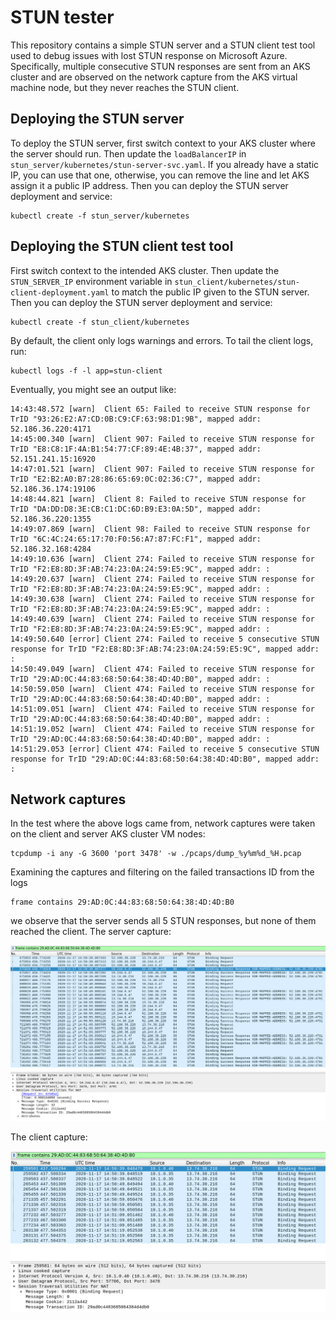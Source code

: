 # STUN tester

This repository contains a simple STUN server and a STUN client test tool used
to debug issues with lost STUN response on Microsoft Azure. Specifically,
multiple consecutive STUN responses are sent from an AKS cluster and are
observed on the network capture from the AKS virtual machine node, but they
never reaches the STUN client.

## Deploying the STUN server

To deploy the STUN server, first switch context to your AKS cluster where the
server should run. Then update the `loadBalancerIP` in
`stun_server/kubernetes/stun-server-svc.yaml`. If you already have a static IP,
you can use that one, otherwise, you can remove the line and let AKS assign it a
public IP address. Then you can deploy the STUN server deployment and service:

    kubectl create -f stun_server/kubernetes

## Deploying the STUN client test tool

First switch context to the intended AKS cluster. Then update the
`STUN_SERVER_IP` environment variable in
`stun_client/kubernetes/stun-client-deployment.yaml` to match the public IP
given to the STUN server. Then you can deploy the STUN server deployment and
service:

    kubectl create -f stun_client/kubernetes

By default, the client only logs warnings and errors. To tail the client logs, run:

    kubectl logs -f -l app=stun-client

Eventually, you might see an output like:

    14:43:48.572 [warn]  Client 65: Failed to receive STUN response for TrID "93:26:E2:A7:CD:0B:C9:CF:63:98:D1:9B", mapped addr: 52.186.36.220:4171
    14:45:00.340 [warn]  Client 907: Failed to receive STUN response for TrID "E8:C8:1F:4A:B1:54:77:CF:89:4E:4B:37", mapped addr: 52.151.241.15:16920
    14:47:01.521 [warn]  Client 907: Failed to receive STUN response for TrID "E2:B2:A0:B7:28:86:65:69:0C:02:36:C7", mapped addr: 52.186.36.174:19106
    14:48:44.821 [warn]  Client 8: Failed to receive STUN response for TrID "DA:DD:D8:3E:CB:C1:DC:6D:B9:E3:0A:5D", mapped addr: 52.186.36.220:1355
    14:49:07.869 [warn]  Client 98: Failed to receive STUN response for TrID "6C:4C:24:65:17:70:F0:56:A7:87:FC:F1", mapped addr: 52.186.32.168:4284
    14:49:10.636 [warn]  Client 274: Failed to receive STUN response for TrID "F2:E8:8D:3F:AB:74:23:0A:24:59:E5:9C", mapped addr: :
    14:49:20.637 [warn]  Client 274: Failed to receive STUN response for TrID "F2:E8:8D:3F:AB:74:23:0A:24:59:E5:9C", mapped addr: :
    14:49:30.638 [warn]  Client 274: Failed to receive STUN response for TrID "F2:E8:8D:3F:AB:74:23:0A:24:59:E5:9C", mapped addr: :
    14:49:40.639 [warn]  Client 274: Failed to receive STUN response for TrID "F2:E8:8D:3F:AB:74:23:0A:24:59:E5:9C", mapped addr: :
    14:49:50.640 [error] Client 274: Failed to receive 5 consecutive STUN response for TrID "F2:E8:8D:3F:AB:74:23:0A:24:59:E5:9C", mapped addr: :
    14:50:49.049 [warn]  Client 474: Failed to receive STUN response for TrID "29:AD:0C:44:83:68:50:64:38:4D:4D:B0", mapped addr: :
    14:50:59.050 [warn]  Client 474: Failed to receive STUN response for TrID "29:AD:0C:44:83:68:50:64:38:4D:4D:B0", mapped addr: :
    14:51:09.051 [warn]  Client 474: Failed to receive STUN response for TrID "29:AD:0C:44:83:68:50:64:38:4D:4D:B0", mapped addr: :
    14:51:19.052 [warn]  Client 474: Failed to receive STUN response for TrID "29:AD:0C:44:83:68:50:64:38:4D:4D:B0", mapped addr: :
    14:51:29.053 [error] Client 474: Failed to receive 5 consecutive STUN response for TrID "29:AD:0C:44:83:68:50:64:38:4D:4D:B0", mapped addr: :

## Network captures

In the test where the above logs came from, network captures were taken on the
client and server AKS cluster VM nodes:

    tcpdump -i any -G 3600 'port 3478' -w ./pcaps/dump_%y%m%d_%H.pcap

Examining the captures and filtering on the failed transactions ID from the logs

    frame contains 29:AD:0C:44:83:68:50:64:38:4D:4D:B0

we observe that the server sends all 5 STUN responses, but none of them reached
the client. The server capture:

![Server network capture](server_capture.png)

The client capture:

![Client network capture](client_capture.png)
